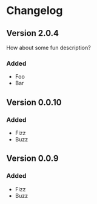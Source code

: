 # Changelog

## Version 2.0.4

How about some fun description?

### Added
- Foo
- Bar

## Version 0.0.10

### Added
- Fizz
- Buzz

## Version 0.0.9

### Added
- Fizz
- Buzz

